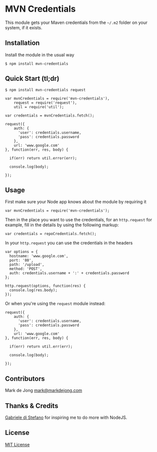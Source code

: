 # MVN Credentials

This module gets your Maven credentials from the `~/.m2` folder on your system, if it exists.

## Installation

Install the module in the usual way

    $ npm install mvn-credentials

## Quick Start (tl;dr)

```
$ npm install mvn-credentials request
```

    var mvnCredentials = require('mvn-credentials'),
        request = require('request'),
        util = require('util');

    var credentials = mvnCredentials.fetch();

    request({
        auth: {
          'user': credentials.username,
          'pass': credentials.password
        },
        url: 'www.google.com'
    }, function(err, res, body) {

      if(err) return util.error(err);

      console.log(body);

    });

## Usage

First make sure your Node app knows about the module by requiring it

    var mvnCredentials = require('mvn-credentials');

Then in the place you want to use the credentials, for an `http.request` for example,
fill in the details by using the following markup:

    var credentials = repoCredentials.fetch();

In your `http.request` you can use the credentials in the headers

    var options = {
      hostname: 'www.google.com',
      port: '80',
      path: '/upload',
      method: 'POST',
      auth: credentials.username + ':' + credentials.password
    };

    http.request(options, function(res) {
      console.log(res.body);
    });

Or when you're using the `request` module instead:

    request({
        auth: {
          'user': credentials.username,
          'pass': credentials.password
        },
        url: 'www.google.com'
    }, function(err, res, body) {

      if(err) return util.err(err);

      console.log(body);

    });

## Contributors

Mark de Jong <mark@markdejong.com>

## Thanks & Credits

[Gabriele di Stefano](https://github.com/gabrieleds) for inspiring me to do more with NodeJS.

## License

[MIT License](https://github.com/mistermark/mvn-credentials/blob/develop/LICENSE)

